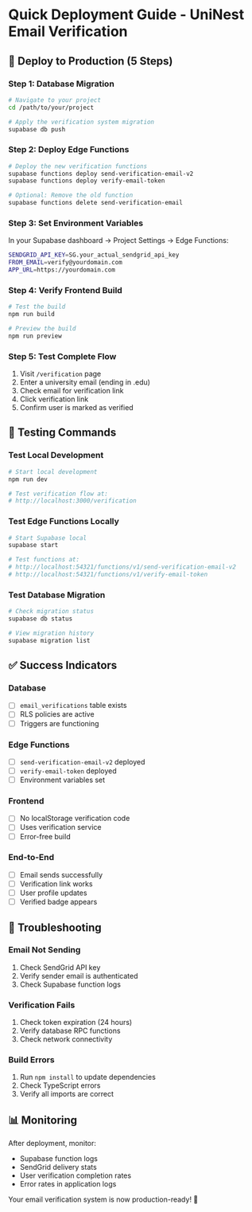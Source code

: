 # Quick Deployment Guide - UniNest Email Verification

## 🚀 Deploy to Production (5 Steps)

### Step 1: Database Migration

```bash
# Navigate to your project
cd /path/to/your/project

# Apply the verification system migration
supabase db push
```

### Step 2: Deploy Edge Functions

```bash
# Deploy the new verification functions
supabase functions deploy send-verification-email-v2
supabase functions deploy verify-email-token

# Optional: Remove the old function
supabase functions delete send-verification-email
```

### Step 3: Set Environment Variables

In your Supabase dashboard → Project Settings → Edge Functions:

```bash
SENDGRID_API_KEY=SG.your_actual_sendgrid_api_key
FROM_EMAIL=verify@yourdomain.com
APP_URL=https://yourdomain.com
```

### Step 4: Verify Frontend Build

```bash
# Test the build
npm run build

# Preview the build
npm run preview
```

### Step 5: Test Complete Flow

1. Visit `/verification` page
2. Enter a university email (ending in .edu)
3. Check email for verification link
4. Click verification link
5. Confirm user is marked as verified

## 🧪 Testing Commands

### Test Local Development

```bash
# Start local development
npm run dev

# Test verification flow at:
# http://localhost:3000/verification
```

### Test Edge Functions Locally

```bash
# Start Supabase local
supabase start

# Test functions at:
# http://localhost:54321/functions/v1/send-verification-email-v2
# http://localhost:54321/functions/v1/verify-email-token
```

### Test Database Migration

```bash
# Check migration status
supabase db status

# View migration history
supabase migration list
```

## ✅ Success Indicators

### Database

- [ ] `email_verifications` table exists
- [ ] RLS policies are active
- [ ] Triggers are functioning

### Edge Functions

- [ ] `send-verification-email-v2` deployed
- [ ] `verify-email-token` deployed
- [ ] Environment variables set

### Frontend

- [ ] No localStorage verification code
- [ ] Uses verification service
- [ ] Error-free build

### End-to-End

- [ ] Email sends successfully
- [ ] Verification link works
- [ ] User profile updates
- [ ] Verified badge appears

## 🔧 Troubleshooting

### Email Not Sending

1. Check SendGrid API key
2. Verify sender email is authenticated
3. Check Supabase function logs

### Verification Fails

1. Check token expiration (24 hours)
2. Verify database RPC functions
3. Check network connectivity

### Build Errors

1. Run `npm install` to update dependencies
2. Check TypeScript errors
3. Verify all imports are correct

## 📊 Monitoring

After deployment, monitor:

- Supabase function logs
- SendGrid delivery stats
- User verification completion rates
- Error rates in application logs

Your email verification system is now production-ready! 🎉
